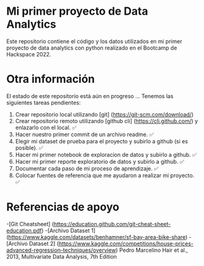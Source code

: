 # Mi primer proyecto de Data Analytics

Este repositorio contiene el código y los datos utilizados en mi primer proyecto de data analytics con python realizado en el Bootcamp de Hackspace 2022.

# Otra información

El estado de este repositorio está aún en progreso ... Tenemos las siguientes tareas pendientes:

1. Crear repositorio local  utilizando [git] (https://git-scm.com/download/)
2. Crear repositorio remoto utilizando [github cli] (https://cli.github.com/) y enlazarlo con el local. ✅
3. Hacer nuestro primer commit de un archivo readme. ✅
4. Elegir mi dataset de prueba para el proyecto y subirlo a github (si es posible). ✅
5. Hacer mi primer notebook de exploracion de datos y subirlo a github. ✅
6. Hacer mi primer reporte exploratorio de datos y subirlo a github. ✅
7. Documentar cada paso de mi proceso de aprendizaje. ✅
8. Colocar fuentes de referencia que me ayudaron a realizar mi proyecto. ✅

# Referencias de apoyo
 -[Git Cheatsheet] (https://education.github.com/git-cheat-sheet-education.pdf)
 -[Archivo Dataset 1] (https://www.kaggle.com/datasets/benhamner/sf-bay-area-bike-share)
 -[Archivo Dataset 2] (https://www.kaggle.com/competitions/house-prices-advanced-regression-techniques/overview)
 Pedro Marcelino
 Hair et al., 2013, Multivariate Data Analysis, 7th Edition


 
